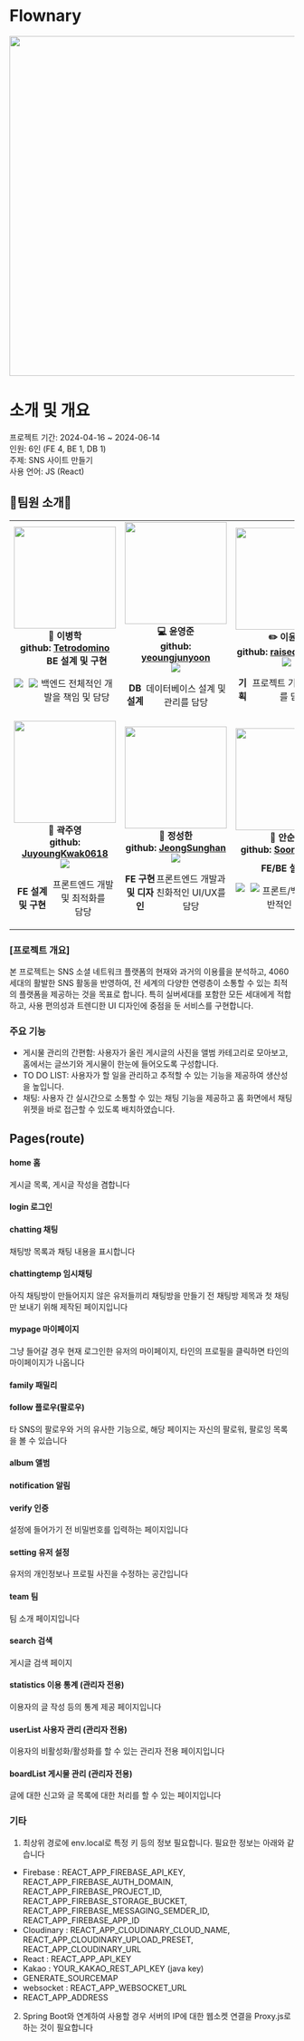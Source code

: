 # <span id="top"> Flownary </span>
<img width="840" height="600" src="https://github.com/JuyoungKwak0618/FlownaryReact/assets/155405909/bdfe39bb-3b23-421b-a3b2-4e11cc912a61">

# 소개 및 개요

프로젝트 기간: 2024-04-16 ~ 2024-06-14<br/>
인원: 6인 (FE 4, BE 1, DB 1)<br/>
주제: SNS 사이트 만들기<br/>
사용 언어: JS (React)<br/>

<h2>🌟팀원 소개🌟</h2>
<table>
    <tr>
        <td align="center" style="height: 250px">
            <img src="https://github.com/JuyoungKwak0618/FlownaryReact/assets/155405909/baaede75-c7b1-4af9-9839-fd6b0365961c" height="180" width="180">
            <br>
            <strong>👑 이병학</strong>
            <br>
        <strong>github: <a href="https://github.com/Tetrodomino">Tetrodomino</a></strong>
            <br>
            <div style="display: flex; align-items: center;">
    <img src="https://img.shields.io/badge/-Team%20Leader-yellow" style="margin-right: 10px;">
    <img src="https://img.shields.io/badge/BackEnd-404040">
 <div>
            <strong>BE 설계 및 구현</strong>
            <br>
            <p>백엔드 전체적인 개발을 책임 및 담당</p>
        </div>
</div>
        </td>
        <td align="center" style="height: 250px">
            <img src="https://github.com/JuyoungKwak0618/FlownaryReact/assets/155405909/5a5660a3-ac07-4c39-a792-944ee1edbd83" height="180" width="180">
            <br>
            <strong>💻 윤영준</strong>
            <br>
           <strong>github: <a href="https://github.com/yeoungjunyoon">yeoungjunyoon</a></strong>
            <br>
            <img src="https://img.shields.io/badge/DataBase-008000">
             <div style="display: flex; align-items: center;">
                 <strong>DB 설계</strong>
            <br>
            <p>데이터베이스 설계 및 관리를 담당</p>
        </div>
        </td>
        <td align="center" style="height: 250px">
            <img src="https://github.com/JuyoungKwak0618/FlownaryReact/assets/155405909/5eb5bde5-261d-4e4c-ba43-11c1d0c2de05" height="180" width="180">
            <br>
            <strong>✏️ 이윤주</strong>
            <br>
            <strong>github: <a href="https://github.com/raisedeveloper">raisedeveloper</a></strong>
            <br>
            <img src="https://img.shields.io/badge/-Work%20Management%20-f67280">
             <div style="display: flex; align-items: center;">
                 <strong>기획</strong>
            <br>
            <p>프로젝트 기획 및 관리를 담당</p>
        </div>
        </td>
    </tr>
    <tr>
        <td align="center" style="height: 250px">
            <img src="https://github.com/JuyoungKwak0618/FlownaryReact/assets/155405909/f15f0994-9331-4ce4-87b9-c83ce4d47ef1" height="180" width="180">
            <br>
            <strong>🎨 곽주영</strong>
            <br>
            <strong>github: <a href="https://github.com/JuyoungKwak0618">JuyoungKwak0618</a></strong>
            <br>
            <img src="https://img.shields.io/badge/FrontEnd-007acc">
            <div style="display: flex; align-items: center;">
                 <strong>FE 설계 및 구현</strong>
            <br>
            <p>프론트엔드 개발 및 최적화를<br> 담당</p>
            </div>
        </td>
        <td align="center" style="height: 250px">
            <img src="https://github.com/JuyoungKwak0618/FlownaryReact/assets/155405909/c3402f3d-4b2b-4200-a4fc-b6d2d4b7b9a6" height="180" width="180">
            <br>
            <strong>🎨 정성한</strong>
            <br>
           <strong>github: <a href="https://github.com/JeongSunghan">JeongSunghan</a></strong>
            <br>
            <img src="https://img.shields.io/badge/FrontEnd-007acc">
            <div style="display: flex; align-items: center;">
                 <strong>FE 구현 및 디자인</strong>
            <br>
            <p>프론트엔드 개발과 친화적인 UI/UX를 담당</p>
        </td>
        <td align="center" style="height: 250px">
            <img src="https://github.com/JuyoungKwak0618/FlownaryReact/assets/155405909/563dd1c4-4ecc-4aa2-a638-396107328e04" height="180" width="180">
            <br>
            <strong>🎨 안순현</strong>
            <br>
           <strong>github: <a href="https://github.com/SoonHyunAn">SoonHyunAn</a></strong>
            <br>
           <div style="display: flex; align-items: center;">
    <img src="https://img.shields.io/badge/FrontEnd-007acc" style="margin-right: 10px;">
    <img src="https://img.shields.io/badge/BackEnd-404040">
           <div style="margin-top: 10px;">
            <strong>FE/BE 설계 및 구현</strong>
            <br>
            <p>프론트/백엔드의 전반적인 개발 담당</p>
           </div>
        </div>
        </td>
    </tr>
</table>


### [프로젝트 개요]
본 프로젝트는 SNS 소셜 네트워크 플랫폼의 현재와 과거의 이용률을 분석하고, 4060세대의 활발한 SNS 활동을 반영하여, 전 세계의 다양한 연령층이 소통할 수 있는 최적의 플랫폼을 제공하는 것을 목표로 합니다. 특히 실버세대를 포함한 모든 세대에게 적합하고, 사용 편의성과 트렌디한 UI 디자인에 중점을 둔 서비스를 구현합니다.

### 주요 기능
* 게시물 관리의 간편함: 사용자가 올린 게시글의 사진을 앨범 카테고리로 모아보고, 홈에서는 글쓰기와 게시물이 한눈에 들어오도록 구성합니다.
* TO DO LIST: 사용자가 할 일을 관리하고 추적할 수 있는 기능을 제공하여 생산성을 높입니다.
* 채팅: 사용자 간 실시간으로 소통할 수 있는 채팅 기능을 제공하고 홈 화면에서 채팅 위젯을 바로 접근할 수 있도록 배치하였습니다.

## Pages(route)
#### home 홈
게시글 목록, 게시글 작성을 겸합니다
#### login 로그인
#### chatting 채팅
채팅방 목록과 채팅 내용을 표시합니다
#### chattingtemp 임시채팅
아직 채팅방이 만들어지지 않은 유저들끼리 채팅방을 만들기 전 채팅방 제목과 첫 채팅만 보내기 위해 제작된 페이지입니다
#### mypage 마이페이지
그냥 들어갈 경우 현재 로그인한 유저의 마이페이지, 타인의 프로필을 클릭하면 타인의 마이페이지가 나옵니다
#### family 패밀리
#### follow 플로우(팔로우)
타 SNS의 팔로우와 거의 유사한 기능으로, 해당 페이지는 자신의 팔로워, 팔로잉 목록을 볼 수 있습니다
#### album 앨범
#### notification 알림
#### verify 인증
설정에 들어가기 전 비밀번호를 입력하는 페이지입니다
#### setting 유저 설정
유저의 개인정보나 프로필 사진을 수정하는 공간입니다
#### team 팀
팀 소개 페이지입니다
#### search 검색
게시글 검색 페이지
#### statistics 이용 통계 (관리자 전용)
이용자의 글 작성 등의 통계 제공 페이지입니다
#### userList 사용자 관리 (관리자 전용)
이용자의 비활성화/활성화를 할 수 있는 관리자 전용 페이지입니다
#### boardList 게시물 관리 (관리자 전용)
글에 대한 신고와 글 목록에 대한 처리를 할 수 있는 페이지입니다


### 기타
1. 최상위 경로에 env.local로 특정 키 등의 정보 필요합니다. 필요한 정보는 아래와 같습니다
- Firebase : REACT_APP_FIREBASE_API_KEY, REACT_APP_FIREBASE_AUTH_DOMAIN, REACT_APP_FIREBASE_PROJECT_ID, REACT_APP_FIREBASE_STORAGE_BUCKET, REACT_APP_FIREBASE_MESSAGING_SEMDER_ID, REACT_APP_FIREBASE_APP_ID
- Cloudinary : REACT_APP_CLOUDINARY_CLOUD_NAME, REACT_APP_CLOUDINARY_UPLOAD_PRESET, REACT_APP_CLOUDINARY_URL
- React : REACT_APP_API_KEY
- Kakao : YOUR_KAKAO_REST_API_KEY (java key)
- GENERATE_SOURCEMAP
- websocket : REACT_APP_WEBSOCKET_URL
- REACT_APP_ADDRESS
2. Spring Boot와 연계하여 사용할 경우 서버의 IP에 대한 웹소켓 연결을 Proxy.js로 하는 것이 필요합니다

